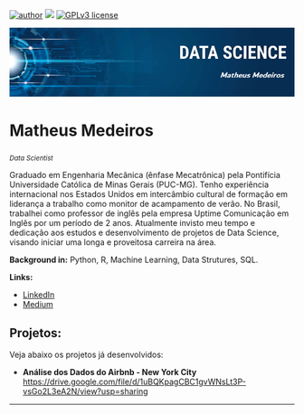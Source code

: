 [![author](https://img.shields.io/badge/author-Mathmedeiros-red.svg)](https://www.linkedin.com/in/matheushomedeiros/) [![](https://img.shields.io/badge/python-3.7+-blue.svg)](https://www.python.org/downloads/release/python-365/) [![GPLv3 license](https://img.shields.io/badge/License-GPLv3-blue.svg)](http://perso.crans.org/besson/LICENSE.html)

<p align="center">
  <img src="banner.png" >
</p>

# Matheus Medeiros
<sub>*Data Scientist*</sub>

Graduado em Engenharia Mecânica (ênfase Mecatrônica) pela Pontifícia Universidade Católica de Minas Gerais (PUC-MG). Tenho experiência internacional nos Estados Unidos em intercâmbio cultural de formação em liderança a trabalho como monitor de acampamento de verão. No Brasil, trabalhei como professor de inglês pela empresa Uptime Comunicação em Inglês por um período de 2 anos. Atualmente invisto meu tempo e dedicação aos estudos e desenvolvimento de projetos de Data Science, visando iniciar uma longa e proveitosa carreira na área.

**Background in:** Python, R, Machine Learning, Data Strutures, SQL.

**Links:**
* [LinkedIn](https://www.linkedin.com/in/matheushomedeiros/)
* [Medium](https://medium.com/@matheushom)


## Projetos:
Veja abaixo os projetos já desenvolvidos:

* **Análise dos Dados do Airbnb - New York City** https://drive.google.com/file/d/1uBQKpagCBC1gvWNsLt3P-vsGo2L3eA2N/view?usp=sharing

---
